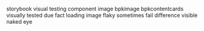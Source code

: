 storybook visual testing component image bpkimage bpkcontentcards visually tested due fact loading image flaky sometimes fail difference visible naked eye